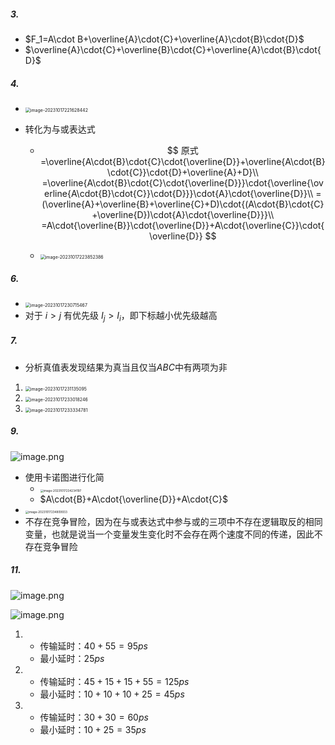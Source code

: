 ##### 3.

- $F_1=A\cdot B+\overline{A}\cdot{C}+\overline{A}\cdot{B}\cdot{D}$
- $\overline{A}\cdot{C}+\overline{B}\cdot{C}+\overline{A}\cdot{B}\cdot{D}$

##### 4.

- <img src="https://thdlrt.oss-cn-beijing.aliyuncs.com/image-20231017221628442.png" alt="image-20231017221628442" style="zoom:50%;" />

- 转化为与或表达式

  - $$
    原式=\overline{A\cdot{B}\cdot{C}\cdot{\overline{D}}+\overline{A\cdot{B}\cdot{C}}\cdot{D}+\overline{A}+D}\\
    =\overline{A\cdot{B}\cdot{C}\cdot{\overline{D}}}\cdot{\overline{\overline{A\cdot{B}\cdot{C}}\cdot{D}}}\cdot{A}\cdot{\overline{D}}\\
    =(\overline{A}+\overline{B}+\overline{C}+D)\cdot{(A\cdot{B}\cdot{C}+\overline{D})\cdot{A}\cdot{\overline{D}}}\\
    =A\cdot{\overline{B}}\cdot{\overline{D}}+A\cdot{\overline{C}}\cdot{\overline{D}}
    $$

  - <img src="https://thdlrt.oss-cn-beijing.aliyuncs.com/image-20231017223852386.png" alt="image-20231017223852386" style="zoom: 50%;" />

##### 6.

-  <img src="https://thdlrt.oss-cn-beijing.aliyuncs.com/image-20231017230715467.png" alt="image-20231017230715467" style="zoom:50%;" />
- 对于 $i>j$ 有优先级 $I_j>I_i$，即下标越小优先级越高

##### 7.

- 分析真值表发现结果为真当且仅当$ABC$中有两项为非

1. <img src="https://thdlrt.oss-cn-beijing.aliyuncs.com/image-20231017231135095.png" alt="image-20231017231135095" style="zoom: 50%;" />
2. <img src="https://thdlrt.oss-cn-beijing.aliyuncs.com/image-20231017233018246.png" alt="image-20231017233018246" style="zoom: 50%;" />
3. <img src="https://thdlrt.oss-cn-beijing.aliyuncs.com/image-20231017233334781.png" alt="image-20231017233334781" style="zoom:50%;" />

##### 9.
![image.png](https://thdlrt.oss-cn-beijing.aliyuncs.com/20240108230140.png)

- 使用卡诺图进行化简
  - <img src="https://thdlrt.oss-cn-beijing.aliyuncs.com/image-20231017234234197.png" alt="image-20231017234234197" style="zoom:33%;" />
  - $A\cdot{B}+A\cdot{\overline{D}}+A\cdot{C}$
- <img src="https://thdlrt.oss-cn-beijing.aliyuncs.com/image-20231017234809933.png" alt="image-20231017234809933" style="zoom:33%;" />
- 不存在竞争冒险，因为在与或表达式中参与或的三项中不存在逻辑取反的相同变量，也就是说当一个变量发生变化时不会存在两个速度不同的传递，因此不存在竞争冒险

##### 11.
![image.png](https://thdlrt.oss-cn-beijing.aliyuncs.com/20240108230118.png)

![image.png](https://thdlrt.oss-cn-beijing.aliyuncs.com/20240108230108.png)

1. 
   - 传输延时：$40+55=95ps$
   - 最小延时：$25ps$
2.  
   - 传输延时：$45+15+15+55=125ps$
   - 最小延时：$10+10+10+25=45ps$
3.  
   - 传输延时：$30+30=60ps$
   - 最小延时：$10+25=35ps$